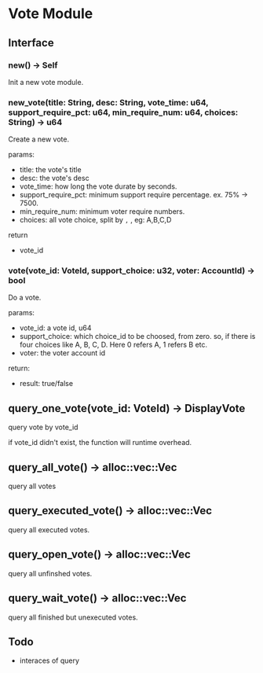 # Vote Module

## Interface

### new() -> Self

Init a new vote module.

### new_vote(title: String, desc: String, vote_time: u64, support_require_pct: u64, min_require_num: u64, choices: String) -> u64

Create a new vote.

params:

* title: the vote's title
* desc: the vote's desc
* vote_time: how long the vote durate by seconds.
* support_require_pct: minimum support require percentage. ex. 75% -> 7500.
* min_require_num: minimum voter require numbers.
* choices: all vote choice, split by `,` , eg: A,B,C,D 

return

* vote_id


### vote(vote_id: VoteId, support_choice: u32, voter: AccountId) -> bool

Do a vote.

params:

* vote_id: a vote id, u64
* support_choice: which choice_id to be choosed, from zero. so, if there is four choices like A, B, C, D. Here 0 refers A, 1 refers B etc.
* voter: the voter account id

return:

* result: true/false

## query_one_vote(vote_id: VoteId) -> DisplayVote

query vote by vote_id

if vote_id didn't exist, the function will runtime overhead.

## query_all_vote() -> alloc::vec::Vec<DisplayVote>

query all votes

## query_executed_vote() -> alloc::vec::Vec<DisplayVote>

query all executed votes.

## query_open_vote() -> alloc::vec::Vec<DisplayVote>

query all unfinshed votes.

## query_wait_vote() -> alloc::vec::Vec<DisplayVote>

query all finished but unexecuted votes.

## Todo

* interaces of query